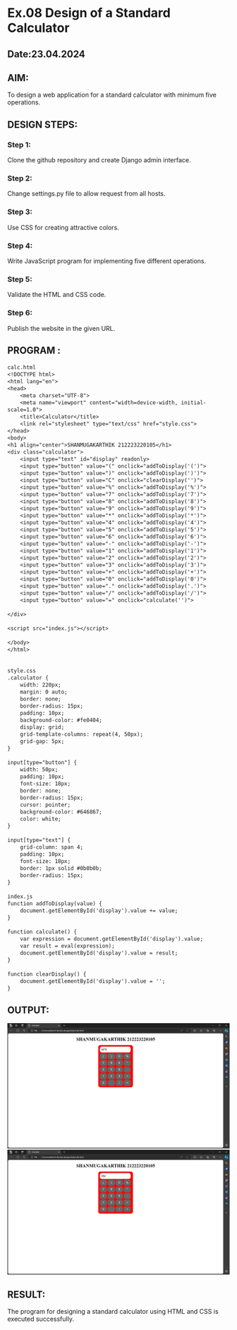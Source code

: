 # Ex.08 Design of a Standard Calculator
## Date:23.04.2024

## AIM:
To design a web application for a standard calculator with minimum five operations.

## DESIGN STEPS:

### Step 1:
Clone the github repository and create Django admin interface.

### Step 2:
Change settings.py file to allow request from all hosts.

### Step 3:
Use CSS for creating attractive colors.

### Step 4:
Write JavaScript program for implementing five different operations.

### Step 5:
Validate the HTML and CSS code.

### Step 6:
Publish the website in the given URL.

## PROGRAM :
~~~
calc.html
<!DOCTYPE html>
<html lang="en">
<head>
    <meta charset="UTF-8">
    <meta name="viewport" content="width=device-width, initial-scale=1.0">
    <title>Calculator</title>
    <link rel="stylesheet" type="text/css" href="style.css">
</head>
<body>
<h1 align="center">SHANMUGAKARTHIK 212223220105</h1>
<div class="calculator">
    <input type="text" id="display" readonly>
    <input type="button" value="(" onclick="addToDisplay('(')">
    <input type="button" value=")" onclick="addToDisplay(')')">
    <input type="button" value="C" onclick="clearDisplay('')">
    <input type="button" value="%" onclick="addToDisplay('%')">
    <input type="button" value="7" onclick="addToDisplay('7')">
    <input type="button" value="8" onclick="addToDisplay('8')">
    <input type="button" value="9" onclick="addToDisplay('9')">
    <input type="button" value="*" onclick="addToDisplay('*')">
    <input type="button" value="4" onclick="addToDisplay('4')">
    <input type="button" value="5" onclick="addToDisplay('5')">
    <input type="button" value="6" onclick="addToDisplay('6')">
    <input type="button" value="-" onclick="addToDisplay('-')">
    <input type="button" value="1" onclick="addToDisplay('1')">
    <input type="button" value="2" onclick="addToDisplay('2')">
    <input type="button" value="3" onclick="addToDisplay('3')">
    <input type="button" value="+" onclick="addToDisplay('+')">
    <input type="button" value="0" onclick="addToDisplay('0')">
    <input type="button" value="." onclick="addToDisplay('.')">
    <input type="button" value="/" onclick="addToDisplay('/')">
    <input type="button" value="=" onclick="calculate('')">
   
</div>

<script src="index.js"></script>

</body>
</html>


style.css
.calculator {
    width: 220px;
    margin: 0 auto;
    border: none;
    border-radius: 15px;
    padding: 10px;
    background-color: #fe0404;
    display: grid;
    grid-template-columns: repeat(4, 50px);
    grid-gap: 5px;
}

input[type="button"] {
    width: 50px;
    padding: 10px;
    font-size: 18px;
    border: none;
    border-radius: 15px;
    cursor: pointer;
    background-color: #646867;
    color: white;
}

input[type="text"] {
    grid-column: span 4;
    padding: 10px;
    font-size: 18px;
    border: 1px solid #0b0b0b;
    border-radius: 15px;
}

index.js
function addToDisplay(value) {
    document.getElementById('display').value += value;
}

function calculate() {
    var expression = document.getElementById('display').value;
    var result = eval(expression);
    document.getElementById('display').value = result;
}

function clearDisplay() {
    document.getElementById('display').value = '';
}
~~~
## OUTPUT:
![alt text](<Screenshot (3).png>)
![alt text](<Screenshot (4).png>)
## RESULT:
The program for designing a standard calculator using HTML and CSS is executed successfully.
